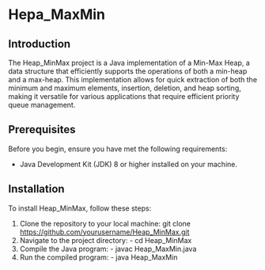 # Hepa_MaxMin

## Introduction
The Heap_MinMax project is a Java implementation of a Min-Max Heap, 
a data structure that efficiently supports the operations of both a min-heap and a max-heap. 
This implementation allows for quick extraction of both the minimum and maximum elements, insertion, deletion, and heap sorting, making it versatile for various applications that require efficient priority queue management.

## Prerequisites
Before you begin, ensure you have met the following requirements:
- Java Development Kit (JDK) 8 or higher installed on your machine.

## Installation
To install Heap_MinMax, follow these steps:
1. Clone the repository to your local machine: git clone https://github.com/yourusername/Heap_MinMax.git
2. Navigate to the project directory:  - cd Heap_MinMax
3. Compile the Java program:  - javac Heap_MaxMin.java
4. Run the compiled program:  - java Heap_MaxMin
